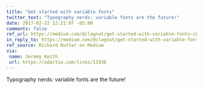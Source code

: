 ```yaml
---
title: "Get started with variable fonts"
twitter_text: "Typography nerds: variable fonts are the future!"
date: 2017-02-22 12:21:07 -05:00
comments: false
ref_url: https://medium.com/@clagnut/get-started-with-variable-fonts-c055fd73ecd7
in_reply_to: https://medium.com/@clagnut/get-started-with-variable-fonts-c055fd73ecd7
ref_source: Richard Rutter on Medium
via:
 name: Jeremy Keith
 url: https://adactio.com/links/11936
---
```


Typography nerds: variable fonts are the future!